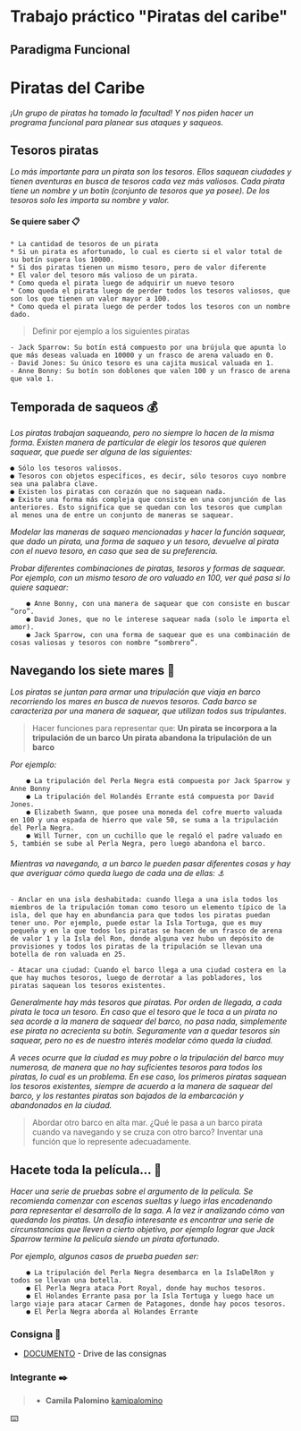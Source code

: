 # Trabajo práctico "Piratas del caribe"
## Paradigma Funcional

# Piratas del Caribe

_¡Un grupo de piratas ha tomado la facultad! Y nos piden hacer un programa funcional para planear sus ataques y saqueos._

 
## Tesoros piratas 

_Lo más importante para un pirata son los tesoros. Ellos saquean ciudades y tienen aventuras en busca de tesoros cada vez más valiosos.
Cada pirata tiene un nombre y un botín (conjunto de tesoros que ya posee). De los tesoros solo les importa su nombre y valor._


#### Se quiere saber 📋

	* La cantidad de tesoros de un pirata
	* Si un pirata es afortunado, lo cual es cierto si el valor total de su botín supera los 10000.
	* Si dos piratas tienen un mismo tesoro, pero de valor diferente
	* El valor del tesoro más valioso de un pirata.
	* Como queda el pirata luego de adquirir un nuevo tesoro
	* Como queda el pirata luego de perder todos los tesoros valiosos, que son los que tienen un valor mayor a 100.
	* Como queda el pirata luego de perder todos los tesoros con un nombre dado.

> Definir por ejemplo a los siguientes piratas

```
- Jack Sparrow: Su botín está compuesto por una brújula que apunta lo que más deseas valuada en 10000 y un frasco de arena valuado en 0.
- David Jones: Su único tesoro es una cajita musical valuada en 1.
- Anne Bonny: Su botín son doblones que valen 100 y un frasco de arena que vale 1.
```

## Temporada de saqueos  :moneybag:

_Los piratas trabajan saqueando, pero no siempre lo hacen de la misma forma. Existen manera de particular de elegir los tesoros que quieren saquear, que puede ser alguna de las siguientes:_

	● Sólo los tesoros valiosos.
	● Tesoros con objetos específicos, es decir, sólo tesoros cuyo nombre sea una palabra clave.
	● Existen los piratas con corazón que no saquean nada.
	● Existe una forma más compleja que consiste en una conjunción de las anteriores. Esto significa que se quedan con los tesoros que cumplan al menos una de entre un conjunto de maneras se saquear.
  
_Modelar las maneras de saqueo mencionadas y hacer la función saquear, que dado un pirata, una forma de saqueo y un tesoro, devuelve al pirata con el nuevo tesoro, en caso que sea de su preferencia._ 
 
_Probar diferentes combinaciones de piratas, tesoros y formas de saquear. Por ejemplo, con un mismo tesoro de oro valuado en 100, ver qué pasa si lo quiere saquear:_

```
	● Anne Bonny, con una manera de saquear que con consiste en buscar “oro”.
	● David Jones, que no le interese saquear nada (solo le importa el amor).
	● Jack Sparrow, con una forma de saquear que es una combinación de cosas valiosas y tesoros con nombre “sombrero”.
```

## Navegando los siete mares  :ocean:

_Los piratas se juntan para armar una tripulación que viaja en barco recorriendo los mares en busca de nuevos tesoros. Cada barco se caracteriza por una manera de saquear, que utilizan todos sus tripulantes._

> Hacer funciones para representar que:
	__Un pirata se incorpora a la tripulación de un barco__
	__Un pirata abandona la tripulación de un barco__

_Por ejemplo:_
```
	● La tripulación del Perla Negra está compuesta por Jack Sparrow y Anne Bonny
	● La tripulación del Holandés Errante está compuesta por David Jones.
	● Elizabeth Swann, que posee una moneda del cofre muerto valuada en 100 y una espada de hierro que vale 50, se suma a la tripulación del Perla Negra.  
	● Will Turner, con un cuchillo que le regaló el padre valuado en 5, también se sube al Perla Negra, pero luego abandona el barco.
```
 ###### Mientras va navegando, a un barco le pueden pasar diferentes cosas y hay que averiguar cómo queda luego de cada una de ellas:  :anchor:
	
	- Anclar en una isla deshabitada: cuando llega a una isla todos los miembros de la tripulación toman como tesoro un elemento típico de la isla, del que hay en abundancia para que todos los piratas puedan tener uno. Por ejemplo, puede estar la Isla Tortuga, que es muy pequeña y en la que todos los piratas se hacen de un frasco de arena de valor 1 y la Isla del Ron, donde alguna vez hubo un depósito de provisiones y todos los piratas de la tripulación se llevan una botella de ron valuada en 25. 

	- Atacar una ciudad: Cuando el barco llega a una ciudad costera en la que hay muchos tesoros, luego de derrotar a las pobladores, los piratas saquean los tesoros existentes. 

_Generalmente hay más tesoros que piratas. Por orden de llegada, a cada pirata le toca un tesoro. En caso que el tesoro que le toca a un pirata no sea acorde a la manera de saquear del barco, no pasa nada, simplemente ese pirata no acrecienta su botín. Seguramente van a quedar tesoros sin saquear, pero no es de nuestro interés modelar cómo queda la ciudad._

_A veces ocurre que la ciudad es muy pobre o la tripulación del barco muy numerosa, de manera que no hay suficientes tesoros para todos los piratas, lo cual es un problema. En ese caso, los primeros piratas saquean los tesoros existentes, siempre de acuerdo a la manera de saquear del barco, y los restantes piratas son bajados de la embarcación y abandonados en la ciudad._

> Abordar otro barco en alta mar. ¿Qué le pasa a un barco pirata cuando va navegando y se cruza con otro barco? Inventar una función que lo represente adecuadamente. 


## Hacete toda la película...  :movie_camera:
_Hacer una serie de pruebas sobre el argumento de la película. Se recomienda comenzar con escenas sueltas y luego irlas encadenando para representar el desarrollo de la saga. A la vez ir analizando cómo van quedando los piratas.
Un desafío interesante es encontrar una serie de circunstancias que lleven a cierto objetivo, por ejemplo lograr que Jack Sparrow termine la película siendo un pirata afortunado._

_Por ejemplo, algunos casos de prueba pueden ser:_
```
	● La tripulación del Perla Negra desembarca en la IslaDelRon y todos se llevan una botella.
	● El Perla Negra ataca Port Royal, donde hay muchos tesoros.
	● El Holandes Errante pasa por la Isla Tortuga y luego hace un largo viaje para atacar Carmen de Patagones, donde hay pocos tesoros.
	● El Perla Negra aborda al Holandes Errante
```

### Consigna :book:

* [DOCUMENTO](https://docs.google.com/document/d/1g5INP01q205eudW-EUZh4huid27yRwBdKDcAoYtUIeE/edit?usp=sharing) - Drive de las consignas 

### Integrante ✒️

> * **Camila Palomino** [kamipalomino](https://github.com/kamipalomino)

⌨️ 
